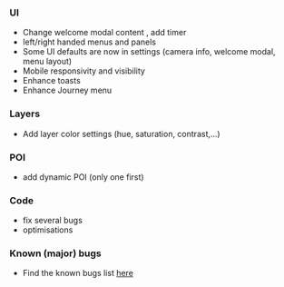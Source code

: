 ### UI

- Change welcome modal content , add timer
- left/right handed menus and panels
- Some UI defaults are now in settings (camera info, welcome modal, menu layout)
- Mobile responsivity and visibility
- Enhance toasts
- Enhance Journey menu

### Layers

- Add layer color settings (hue, saturation, contrast,...)

### POI

- add dynamic POI (only one first)

### Code

- fix several bugs
- optimisations

### Known (major) bugs

- Find the known bugs list [here](https://github.com/lgs1920/studio/labels/bug)